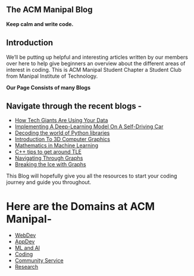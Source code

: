 ## The ACM Manipal Blog

**Keep calm and write code.**

## Introduction 
We’ll be putting up helpful and interesting articles written by our members over here to help give beginners an overview about the different areas of interest in coding. This is ACM Manipal Student Chapter a Student Club from Manipal Institute of Technology.

**Our Page Consists of many Blogs**

## Navigate through the recent blogs -

- [How Tech Giants Are Using Your Data]()
- [Implementing A Deep-Learning Model On A Self-Driving Car]()
- [Decoding the world of Python libraries](./blogs/DecodingPythonLib.md)
- [Introduction To 3D Computer Graphics]()
- [Mathematics in Machine Learning]()
- [C++ tips to get around TLE]()
- [Navigating Through Graphs]()
- [Breaking the Ice with Graphs]()



This Blog will hopefully give you all the resources to start your coding journey and guide you throughout.



# Here are the Domains at ACM Manipal- 

- [WebDev](./WebDev.md)
- [AppDev](./AppDev.md)
- [ML and AI](./ML%20and%20AI.md)
- [Coding](./Coding.md)
- [Community Service](./Community%20Service.md)
- [Research](./Research.md)